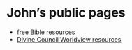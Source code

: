 # John’s public pages

- [free Bible resources](./bible/README.md)
- [Divine Council Worldview resources](./divine_council/README.md)

